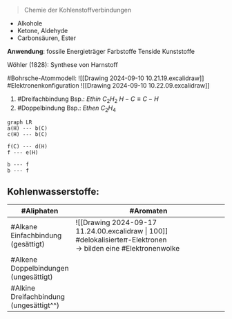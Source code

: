 > Chemie der Kohlenstoffverbindungen

* Alkohole
* Ketone, Aldehyde
* Carbonsäuren, Ester

**Anwendung**:
	fossile Energieträger
	Farbstoffe
	Tenside
	Kunststoffe

Wöhler (1828):  Synthese von Harnstoff

#Bohrsche-Atommodell:
	![[Drawing 2024-09-10 10.21.19.excalidraw]]
#Elektronenkonfiguration 
![[Drawing 2024-09-10 10.22.09.excalidraw]]

1) #Dreifachbindung
Bsp.: $Ethin$  $C_2H_2$
$H - C ≡ C - H$
2) #Doppelbindung
Bsp.: $Ethen$  $C_2H_4$
```mermaid
graph LR
a(H) --- b(C)
c(H) --- b(C)

f(C) --- d(H)
f --- e(H)

b --- f
b --- f
```

## Kohlenwasserstoffe:

| #Aliphaten                                    | #Aromaten                                                                                                                |
| --------------------------------------------- | ------------------------------------------------------------------------------------------------------------------------ |
| #Alkane<br>Einfachbindung<br>(gesättigt)      | ![[Drawing 2024-09-17 11.24.00.excalidraw \| 100]]<br>#delokalisierte$\pi$-Elektronen<br>-> bilden eine #Elektronenwolke |
| #Alkene<br>Doppelbindungen<br>(ungesättigt)   |                                                                                                                          |
| #Alkine<br>Dreifachbindung<br>(ungesättigt^^) |                                                                                                                          |